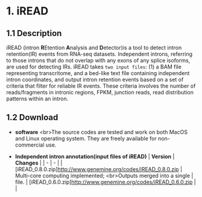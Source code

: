 # 1. iREAD
## 1.1 Description
iREAD (intron **R**Etention **A**nalysis and **D**etector)is a tool to detect intron retention(IR) events from RNA-seq datasets. Independent introns, referring to those introns that do not overlap with any exons of any splice isoforms, are used for detecting IRs. iREAD takes `two input files`: (1) a BAM file representing transcritome, and a bed-like text file containing independent intron coordinates, and output intron retention events based on a set of criteria that filter for reliable IR events. These criteria involves the number of reads/fragments in intronic regions, FPKM, junction reads, read distribution patterns within an intron.

## 1.2 Download

* **software**
    \<br>The source codes are tested and work on both MacOS and Linux operating system. They are freely available for non-commercial use.

* **Independent intron annotation(input files of iREAD)**
| **Version** | **Changes** |
| - | - |
| [iREAD_0.8.0.zip]http://www.genemine.org/codes/iREAD_0.8.0.zip | Multi-core computing implemented; \<br>Outputs merged into a single | file.
| [iREAD_0.6.0.zip]http://www.genemine.org/codes/iREAD_0.6.0.zip |  |
